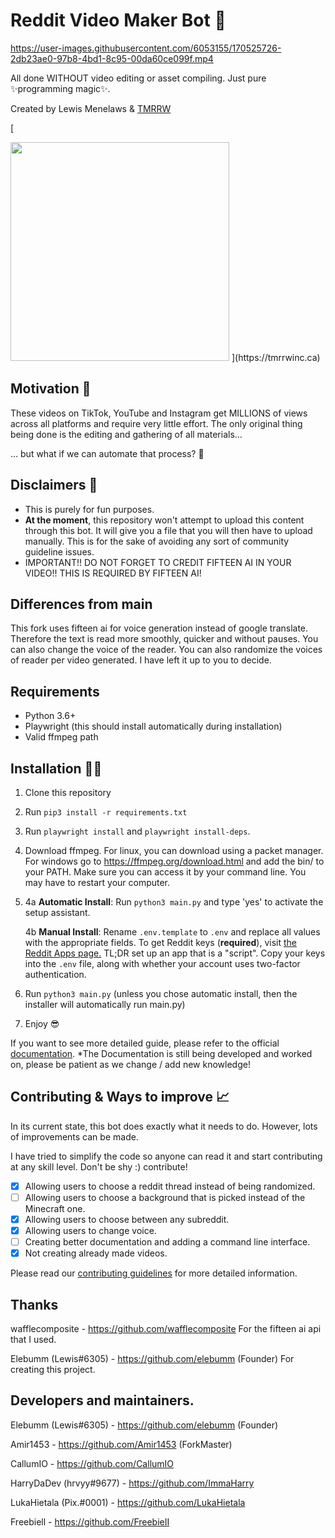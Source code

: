 # Reddit Video Maker Bot 🎥

https://user-images.githubusercontent.com/6053155/170525726-2db23ae0-97b8-4bd1-8c95-00da60ce099f.mp4

All done WITHOUT video editing or asset compiling. Just pure ✨programming magic✨.

Created by Lewis Menelaws & [TMRRW](https://tmrrwinc.ca)

[<picture>

  <source media="(prefers-color-scheme: dark)" srcset="https://user-images.githubusercontent.com/6053155/170528535-e274dc0b-7972-4b27-af22-637f8c370133.png">
  <source media="(prefers-color-scheme: light)" srcset="https://user-images.githubusercontent.com/6053155/170528582-cb6671e7-5a2f-4bd4-a048-0e6cfa54f0f7.png">
  <img src="https://user-images.githubusercontent.com/6053155/170528582-cb6671e7-5a2f-4bd4-a048-0e6cfa54f0f7.png" width="350">
</picture>](https://tmrrwinc.ca)

## Motivation 🤔

These videos on TikTok, YouTube and Instagram get MILLIONS of views across all platforms and require very little effort. The only original thing being done is the editing and gathering of all materials...

... but what if we can automate that process? 🤔

## Disclaimers 🚨

-   This is purely for fun purposes.
-   **At the moment**, this repository won't attempt to upload this content through this bot. It will give you a file that you will then have to upload manually. This is for the sake of avoiding any sort of community guideline issues.
-   IMPORTANT!! DO NOT FORGET TO CREDIT FIFTEEN AI IN YOUR VIDEO!! THIS IS REQUIRED BY FIFTEEN AI!

## Differences from main

This fork uses fifteen ai for voice generation instead of google translate. Therefore the text is read more smoothly, quicker and without pauses. You can also change the voice of the reader.
You can also randomize the voices of reader per video generated. I have left it up to you to decide.

## Requirements

-   Python 3.6+
-   Playwright (this should install automatically during installation)
-   Valid ffmpeg path

## Installation 👩‍💻

1. Clone this repository

2. Run `pip3 install -r requirements.txt`
3. Run `playwright install` and `playwright install-deps`.
4. Download ffmpeg. For linux, you can download using a packet manager. For windows go to https://ffmpeg.org/download.html and add the bin/ to your PATH. Make sure you can access it by your command line. You may have to restart your computer. 
4. 
	4a **Automatic Install**: Run `python3 main.py` and type 'yes' to activate the setup assistant.

	4b **Manual Install**: Rename `.env.template` to `.env` and replace all values with the appropriate fields. To get Reddit keys (**required**), visit [the Reddit Apps page.](https://www.reddit.com/prefs/apps) TL;DR set up an app that is a "script". Copy your keys into the `.env` file, along with whether your account uses two-factor authentication.

5. Run `python3 main.py` (unless you chose automatic install, then the installer will automatically run main.py)
7. Enjoy 😎


If you want to see more detailed guide, please refer to the official [documentation](https://luka-hietala.gitbook.io/documentation-for-the-reddit-bot/).
\*The Documentation is still being developed and worked on, please be patient as we change / add new knowledge!

## Contributing & Ways to improve 📈

In its current state, this bot does exactly what it needs to do. However, lots of improvements can be made.

I have tried to simplify the code so anyone can read it and start contributing at any skill level. Don't be shy :) contribute!

- [x] Allowing users to choose a reddit thread instead of being randomized.
- [ ] Allowing users to choose a background that is picked instead of the Minecraft one.
- [x] Allowing users to choose between any subreddit.
- [x] Allowing users to change voice.
- [ ] Creating better documentation and adding a command line interface.
- [x] Not creating already made videos.

Please read our [contributing guidelines](CONTRIBUTING.md) for more detailed information.

## Thanks 

wafflecomposite - https://github.com/wafflecomposite For the fifteen ai api that I used.

Elebumm (Lewis#6305) - https://github.com/elebumm (Founder) For creating this project.

## Developers and maintainers.

Elebumm (Lewis#6305) - https://github.com/elebumm (Founder)

Amir1453 - https://github.com/Amir1453 (ForkMaster)

CallumIO - https://github.com/CallumIO

HarryDaDev (hrvyy#9677) - https://github.com/ImmaHarry

LukaHietala (Pix.#0001) - https://github.com/LukaHietala

Freebiell - https://github.com/FreebieII
